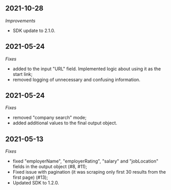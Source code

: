 ## 2021-10-28
*Improvements*
- SDK update to 2.1.0.

## 2021-05-24
*Fixes*
- added to the input "URL" field. Implemented logic about using it as the start link;
- removed logging of unnecessary and confusing information.

## 2021-05-24
*Fixes*
- removed "company search" mode;
- added additional values to the final output object.

## 2021-05-13
*Fixes*
- fixed "employerName", "employerRating", "salary" and  "jobLocation" fields in the output object (#8, #11);
- Fixed issue with pagination (it was scraping only first 30 results from the first page) (#13);
- Updated SDK to 1.2.0.
